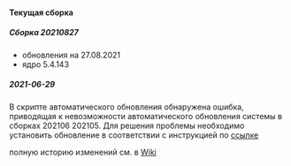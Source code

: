 #### Текущая сборка
##### Сборка 20210827

* обновления на 27.08.2021
* ядро 5.4.143

##### 2021-06-29

В скрипте автоматического обновления обнаружена ошибка, приводящая к невозможности автоматического обновления системы в сборках 202106 202105. Для решения проблемы необходимо установить обновление в соответствии с инструкцией по [ссылке](https://forum.magos-linux.ru/t/sborka-20210626/175)

полную историю изменений см. в [Wiki](https://github.com/magos-linux/magos-linux/wiki/История)

